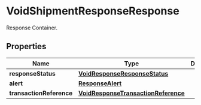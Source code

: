 

# VoidShipmentResponseResponse

Response Container.

## Properties

| Name | Type | Description | Notes |
|------------ | ------------- | ------------- | -------------|
|**responseStatus** | [**VoidResponseResponseStatus**](VoidResponseResponseStatus.md) |  |  |
|**alert** | [**ResponseAlert**](ResponseAlert.md) |  |  [optional] |
|**transactionReference** | [**VoidResponseTransactionReference**](VoidResponseTransactionReference.md) |  |  [optional] |



